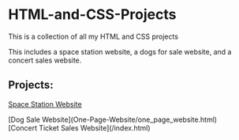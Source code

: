 # HTML-and-CSS-Projects
 This is a collection of all my HTML and CSS projects
<p>This includes a space station website, a dogs for sale website, and a concert sales website.</p>
<h2> Projects: </h2>

[Space Station Website](/Projects/Basic_HTML_Website.html)
<div>
[Dog Sale Website](One-Page-Website/one_page_website.html)
</div>
[Concert Ticket Sales Website](/index.html)
